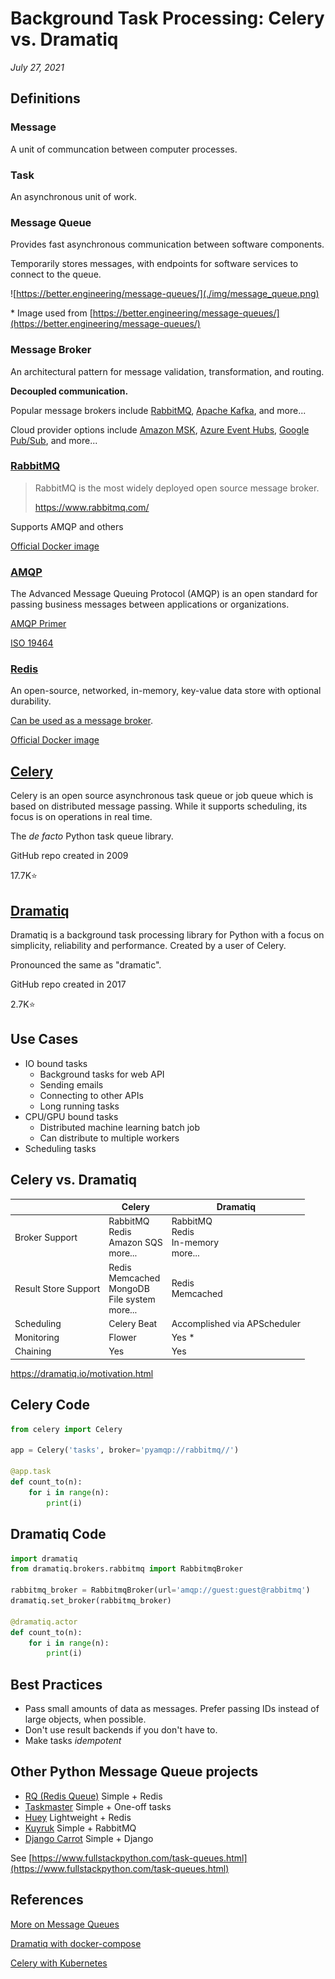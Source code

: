 # Background Task Processing: Celery vs. Dramatiq

_July 27, 2021_

## Definitions

### Message

A unit of communcation between computer processes.

### Task

An asynchronous unit of work.

### Message Queue

Provides fast asynchronous communication between software components.

Temporarily stores messages, with endpoints for software services to connect to the queue.

![https://better.engineering/message-queues/](./img/message_queue.png)

\* Image used from [https://better.engineering/message-queues/](https://better.engineering/message-queues/)

### Message Broker

An architectural pattern for message validation, transformation, and routing.

**Decoupled communication.**

Popular message brokers include [RabbitMQ](https://www.rabbitmq.com/), [Apache Kafka](https://kafka.apache.org/), and more...

Cloud provider options include [Amazon MSK](https://aws.amazon.com/msk/), [Azure Event Hubs](https://azure.microsoft.com/en-us/services/event-hubs/), [Google Pub/Sub](https://cloud.google.com/pubsub/docs/overview), and more...

### [RabbitMQ](https://www.rabbitmq.com/)

> RabbitMQ is the most widely deployed open source message broker.
>
> https://www.rabbitmq.com/

Supports AMQP and others

[Official Docker image](https://hub.docker.com/_/rabbitmq)

### [AMQP](https://www.amqp.org/)

The Advanced Message Queuing Protocol (AMQP) is an open standard for passing business messages between applications or organizations.  

[AMQP Primer](https://docs.celeryproject.org/en/stable/userguide/routing.html##id1)

[ISO 19464](https://www.iso.org/standard/64955.html)

### [Redis](https://redis.io/)

An open-source, networked, in-memory, key-value data store with optional durability.

[Can be used as a message broker](https://redis.io/topics/pubsub).

[Official Docker image](https://hub.docker.com/_/redis)

## [Celery](https://docs.celeryproject.org/en/stable/getting-started/introduction.html)

Celery is an open source asynchronous task queue or job queue which is based on distributed message passing. While it supports scheduling, its focus is on operations in real time.

The _de facto_ Python task queue library.

GitHub repo created in 2009

17.7K⭐

## [Dramatiq](https://dramatiq.io/)

Dramatiq is a background task processing library for Python with a focus on simplicity, reliability and performance. Created by a user of Celery.

Pronounced the same as "dramatic".

GitHub repo created in 2017

2.7K⭐

## Use Cases

- IO bound tasks
  - Background tasks for web API
  - Sending emails
  - Connecting to other APIs
  - Long running tasks
- CPU/GPU bound tasks
  - Distributed machine learning batch job
  - Can distribute to multiple workers
- Scheduling tasks

## Celery vs. Dramatiq

|                      | Celery                                                      | Dramatiq                                     |
|----------------------|-------------------------------------------------------------|----------------------------------------------|
| Broker Support       | RabbitMQ<br> Redis<br> Amazon SQS<br> more...               | RabbitMQ<br> Redis<br> In-memory<br> more... |
| Result Store Support | Redis<br> Memcached<br> MongoDB<br> File system<br> more... | Redis<br> Memcached                          |
| Scheduling           | Celery Beat                                                 | Accomplished via APScheduler                 |
| Monitoring           | Flower<br>                                                  | Yes *                                        |
| Chaining             | Yes                                                         | Yes                                          |

https://dramatiq.io/motivation.html

<!-- Dramatiq monitoring has a few options, including "dramatiq tasks with monitoring" and "dramatiq dashbord", but neither are as good as Flower -->

## Celery Code

```python
from celery import Celery

app = Celery('tasks', broker='pyamqp://rabbitmq//')

@app.task
def count_to(n):
    for i in range(n):
        print(i)
```

## Dramatiq Code

```python
import dramatiq
from dramatiq.brokers.rabbitmq import RabbitmqBroker

rabbitmq_broker = RabbitmqBroker(url='amqp://guest:guest@rabbitmq')
dramatiq.set_broker(rabbitmq_broker)

@dramatiq.actor
def count_to(n):
    for i in range(n):
        print(i)
```

## Best Practices

- Pass small amounts of data as messages. Prefer passing IDs instead of large objects, when possible.
- Don't use result backends if you don't have to.
- Make tasks _idempotent_

## Other Python Message Queue projects

- [RQ (Redis Queue)](https://python-rq.org/)  Simple + Redis
- [Taskmaster](https://github.com/dcramer/taskmaster)  Simple + One-off tasks
- [Huey](https://huey.readthedocs.io/en/latest/)  Lightweight + Redis
- [Kuyruk](https://kuyruk.readthedocs.io/en/latest/)  Simple + RabbitMQ
- [Django Carrot](https://github.com/chris104957/django-carrot)  Simple + Django

See [https://www.fullstackpython.com/task-queues.html](https://www.fullstackpython.com/task-queues.html)

## References

[More on Message Queues](https://better.engineering/message-queues/)

[Dramatiq with docker-compose](https://github.com/cthtuf/dramatiq-tasks-with-monitoring/blob/master/docker-compose.yml)

[Celery with Kubernetes](https://github.com/matiaslindgren/celery-kubernetes-example)
